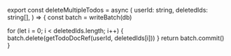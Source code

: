 export const deleteMultipleTodos = async (
userId: string,
deletedIds: string[],
) => {
const batch = writeBatch(db)

for (let i = 0; i < deletedIds.length; i++) {
batch.delete(getTodoDocRef(userId, deletedIds[i]))
}
return batch.commit()
}
